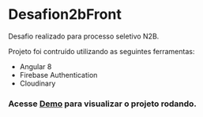 # Desafion2bFront


Desafio realizado para processo seletivo N2B.

Projeto foi contruído utilizando as seguintes ferramentas:
- Angular 8
- Firebase Authentication
- Cloudinary

### Acesse [Demo](https://jhonnybail.github.io/desafion2b/) para visualizar o projeto rodando.
